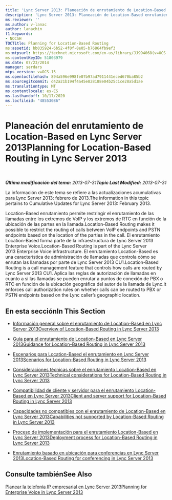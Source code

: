 ```yaml
---
title: 'Lync Server 2013: Planeación de enrutamiento de Location-Based'
description: 'Lync Server 2013: Planeación de Location-Based enrutamiento.'
ms.reviewer: ''
ms.author: v-lanac
author: lanachin
f1.keywords:
- NOCSH
TOCTitle: Planning for Location-Based Routing
ms:assetid: bb035924-6b52-4f0f-8e05-b76864fb9ef3
ms:mtpsurl: https://technet.microsoft.com/en-us/library/JJ994068(v=OCS.15)
ms:contentKeyID: 51803979
ms.date: 07/23/2014
manager: serdars
mtps_version: v=OCS.15
ms.openlocfilehash: 894a596e998fe07b97ad7911441eced670ba85b2
ms.sourcegitcommit: d42a21b194f4a45e828188e04b25c1ce28a5d1ae
ms.translationtype: MT
ms.contentlocale: es-ES
ms.lasthandoff: 10/17/2020
ms.locfileid: "48553086"
---
```

# <a name="planning-for-location-based-routing-in-lync-server-2013"></a><span data-ttu-id="a3abd-103">Planeación del enrutamiento de Location-Based en Lync Server 2013</span><span class="sxs-lookup"><span data-stu-id="a3abd-103">Planning for Location-Based Routing in Lync Server 2013</span></span>

<div data-xmlns="http://www.w3.org/1999/xhtml">

<div class="topic" data-xmlns="http://www.w3.org/1999/xhtml" data-msxsl="urn:schemas-microsoft-com:xslt" data-cs="https://msdn.microsoft.com/">

<div data-asp="https://msdn2.microsoft.com/asp">



</div>

<div id="mainSection">

<div id="mainBody">

<span> </span>

<span data-ttu-id="a3abd-104">_**Última modificación del tema:** 2013-07-31_</span><span class="sxs-lookup"><span data-stu-id="a3abd-104">_**Topic Last Modified:** 2013-07-31_</span></span>

<span data-ttu-id="a3abd-105">La información de este tema se refiere a las actualizaciones acumulativas para Lync Server 2013: febrero de 2013.</span><span class="sxs-lookup"><span data-stu-id="a3abd-105">The information in this topic pertains to Cumulative Updates for Lync Server 2013: February 2013.</span></span>

<span data-ttu-id="a3abd-106">Location-Based enrutamiento permite restringir el enrutamiento de las llamadas entre los extremos de VoIP y los extremos de RTC en función de la ubicación de las partes en la llamada.</span><span class="sxs-lookup"><span data-stu-id="a3abd-106">Location-Based Routing makes it possible to restrict the routing of calls between VoIP endpoints and PSTN endpoints based on the location of the parties in the call.</span></span> <span data-ttu-id="a3abd-107">El enrutamiento Location-Based forma parte de la infraestructura de Lync Server 2013 Enterprise Voice.</span><span class="sxs-lookup"><span data-stu-id="a3abd-107">Location-Based Routing is part of the Lync Server 2013 Enterprise Voice infrastructure.</span></span> <span data-ttu-id="a3abd-108">El enrutamiento Location-Based es una característica de administración de llamadas que controla cómo se enrutan las llamadas por parte de Lync Server 2013 CU1.</span><span class="sxs-lookup"><span data-stu-id="a3abd-108">Location-Based Routing is a call management feature that controls how calls are routed by Lync Server 2013 CU1.</span></span> <span data-ttu-id="a3abd-109">Aplica las reglas de autorización de llamadas en cuanto a si las llamadas se pueden enrutar a puntos de conexión de PBX o RTC en función de la ubicación geográfica del autor de la llamada de Lync.</span><span class="sxs-lookup"><span data-stu-id="a3abd-109">It enforces call authorization rules on whether calls can be routed to PBX or PSTN endpoints based on the Lync caller’s geographic location.</span></span>

<div>

## <a name="in-this-section"></a><span data-ttu-id="a3abd-110">En esta sección</span><span class="sxs-lookup"><span data-stu-id="a3abd-110">In This Section</span></span>

  - [<span data-ttu-id="a3abd-111">Información general sobre el enrutamiento de Location-Based en Lync Server 2013</span><span class="sxs-lookup"><span data-stu-id="a3abd-111">Overview of Location-Based Routing in Lync Server 2013</span></span>](lync-server-2013-overview-of-location-based-routing.md)

  - [<span data-ttu-id="a3abd-112">Guía para el enrutamiento de Location-Based en Lync Server 2013</span><span class="sxs-lookup"><span data-stu-id="a3abd-112">Guidance for Location-Based Routing in Lync Server 2013</span></span>](lync-server-2013-guidance-for-location-based-routing.md)

  - [<span data-ttu-id="a3abd-113">Escenarios para Location-Based el enrutamiento en Lync Server 2013</span><span class="sxs-lookup"><span data-stu-id="a3abd-113">Scenarios for Location-Based Routing in Lync Server 2013</span></span>](lync-server-2013-scenarios-for-location-based-routing.md)

  - [<span data-ttu-id="a3abd-114">Consideraciones técnicas sobre el enrutamiento Location-Based en Lync Server 2013</span><span class="sxs-lookup"><span data-stu-id="a3abd-114">Technical considerations for Location-Based Routing in Lync Server 2013</span></span>](lync-server-2013-technical-considerations-for-location-based-routing.md)

  - [<span data-ttu-id="a3abd-115">Compatibilidad de cliente y servidor para el enrutamiento Location-Based en Lync Server 2013</span><span class="sxs-lookup"><span data-stu-id="a3abd-115">Client and server support for Location-Based Routing in Lync Server 2013</span></span>](lync-server-2013-client-and-server-support-for-location-based-routing.md)

  - [<span data-ttu-id="a3abd-116">Capacidades no compatibles con el enrutamiento de Location-Based en Lync Server 2013</span><span class="sxs-lookup"><span data-stu-id="a3abd-116">Capabilities not supported by Location-Based Routing in Lync Server 2013</span></span>](lync-server-2013-capabilities-not-supported-by-location-based-routing.md)

  - [<span data-ttu-id="a3abd-117">Proceso de implementación para el enrutamiento Location-Based en Lync Server 2013</span><span class="sxs-lookup"><span data-stu-id="a3abd-117">Deployment process for Location-Based Routing in Lync Server 2013</span></span>](lync-server-2013-deployment-process-for-location-based-routing.md)

  - [<span data-ttu-id="a3abd-118">Enrutamiento basado en ubicación para conferencias en Lync Server 2013</span><span class="sxs-lookup"><span data-stu-id="a3abd-118">Location-Based Routing for conferencing in Lync Server 2013</span></span>](lync-server-2013-location-based-routing-for-conferencing.md)

</div>

<div>

## <a name="see-also"></a><span data-ttu-id="a3abd-119">Consulte también</span><span class="sxs-lookup"><span data-stu-id="a3abd-119">See Also</span></span>


[<span data-ttu-id="a3abd-120">Planear la telefonía IP empresarial en Lync Server 2013</span><span class="sxs-lookup"><span data-stu-id="a3abd-120">Planning for Enterprise Voice in Lync Server 2013</span></span>](lync-server-2013-planning-for-enterprise-voice.md)  
  

</div>

</div>

<span> </span>

</div>

</div>

</div>

